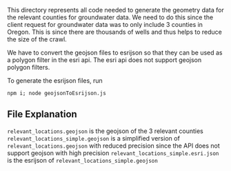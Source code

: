 This directory represents all code needed to generate the geometry data for the relevant counties for groundwater data. We need to do this since the client request for groundwater data was to only include 3 counties in Oregon. This is since there are thousands of wells and thus helps to reduce the size of the crawl.

We have to convert the geojson files to esrijson so that they can be used as a polygon filter in the esri api. The esri api does not support geojson polygon filters.

To generate the esrijson files, run

`npm i; node geojsonToEsrijson.js`

## File Explanation

`relevant_locations.geojson` is the geojson of the 3 relevant counties
`relevant_locations_simple.geojson` is a simplified version of `relevant_locations.geojson` with reduced precision since the API does not support geojson with high precision
`relevant_locations_simple.esri.json` is the esrijson of `relevant_locations_simple.geojson`
